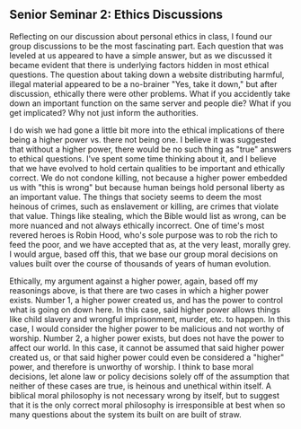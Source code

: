 ## Senior Seminar 2: Ethics Discussions

Reflecting on our discussion about personal ethics in class, I found our group discussions to be the most fascinating part. Each question that was leveled at us appeared
to have a simple answer, but as we discussed it became evident that there is underlying factors hidden in most ethical questions. The question about taking down a website
distributing harmful, illegal material appeared to be a no-brainer "Yes, take it down," but after discussion, ethically there were other problems. What if you accidently take
down an important function on the same server and people die? What if you get implicated? Why not just inform the authorities.  
  
I do wish we had gone a little bit more into the ethical implications of there being a higher power vs. there not being one. I believe it was suggested that without a higher power,
there would be no such thing as "true" answers to ethical questions. I've spent some time thinking about it, and I believe that we have evolved to hold certain qualities
to be important and ethically correct. We do not condone killing, not because a higher power embedded us with "this is wrong" but because human beings hold personal liberty
as an important value. The things that society seems to deem the most heinous of crimes, such as enslavement or killing, are crimes that violate that value. Things like stealing,
which the Bible would list as wrong, can be more nuanced and not always ethically incorrect. One of time's most revered heroes is Robin Hood, who's sole purpose was to rob the rich
to feed the poor, and we have accepted that as, at the very least, morally grey. I would argue, based off this, that we base our group moral decisions on values built over the course
of thousands of years of human evolution.  
  
Ethically, my argument against a higher power, again, based off my reasonings above, is that there are two cases in which a higher power exists. Number 1, a higher power created us,
and has the power to control what is going on down here. In this case, said higher power allows things like child slavery and wrongful imprisonment, murder, etc. to happen. In this case,
I would consider the higher power to be malicious and not worthy of worship. Number 2, a higher power exists, but does not have the power to affect our world. In this case, it cannot be assumed
that said higher power created us, or that said higher power could even be considered a "higher" power, and therefore is unworthy of worship. I think to base moral decisions, let alone law
or policy decisions solely off of the assumption that neither of these cases are true, is heinous and unethical within itself. A biblical moral philosophy is not necessary wrong by itself,
but to suggest that it is the only correct moral philosophy is irresponsible at best when so many questions about the system its built on are built of straw.
